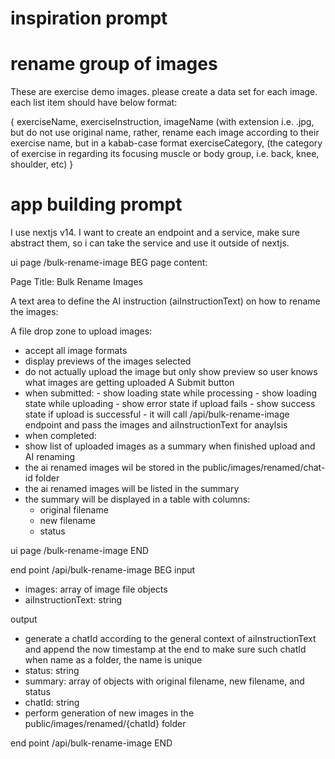 # inspiration prompt
# rename group of images

These are exercise demo images. please create a data set for each image. each list item should have below format:

{
exerciseName,
exerciseInstruction,
imageName (with extension i.e. .jpg, but do not use original name, rather, rename each image according to their exercise name, but in a kabab-case format
exerciseCategory, (the category of exercise in regarding its focusing muscle or body group, i.e. back, knee, shoulder, etc)
}







# app building prompt

I use nextjs v14. I want to create an endpoint and a service, make sure abstract them, so i can take the service and use it outside of nextjs.


ui page /bulk-rename-image BEG
page content:

Page Title: Bulk Rename Images

A text area to define the AI instruction (aiInstructionText) on how to rename the images:

A file drop zone to upload images:
  - accept all image formats
  - display previews of the images selected
  - do not actually upload the image but only show preview so user knows what images are getting uploaded
A Submit button
  -  when submitted:
    - show loading state while processing
    - show loading state while uploading
    - show error state if upload fails
    - show success state if upload is successful
    - it will call /api/bulk-rename-image endpoint and pass the images and aiInstructionText for anaylsis
  - when completed:
  - show list of uploaded images as a summary when finished upload and AI renaming
  - the ai renamed images wil be stored in the public/images/renamed/chat-id folder 
  - the ai renamed images will be listed in the summary
  - the summary will be displayed in a table with columns:
    - original filename
    - new filename
    - status

ui page /bulk-rename-image END


end point /api/bulk-rename-image BEG
input
  - images: array of image file objects
  - aiInstructionText: string

output
  - generate a chatId according to the general context of aiInstructionText and append the now timestamp at the end to make sure such chatId when name as a folder, the name is unique
  - status: string
  - summary: array of objects with original filename, new filename, and status
  - chatId: string
  - perform generation of new images in the public/images/renamed/{chatId} folder

end point /api/bulk-rename-image END
